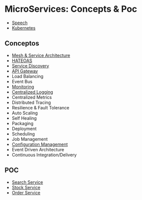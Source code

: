 # MicroServices: Concepts & Poc

- [Speech](speech.md)
- [Kubernetes](Kubernetes.md)

## Conceptos

- [Mesh & Service Architecture](conceptos/MASA.md)
- [HATEOAS](conceptos/HATEOAS.md)
- [Service Discovery](conceptos/discovery.md)
- [API Gateway](conceptos/apigateway.md)
- Load Balancing
- Event Bus
- [Monitoring](conceptos/monitor.md)
- [Centralized Logging](conceptos/logging.md)
- Centralized Metrics
- Distributed Tracing
- Resilience & Fault Tolerance
- Auto Scaling
- Self Healing
- Packaging
- Deployment
- Scheduling
- Job Management
- [Configuration Management](conceptos/config.md)
- Event Driven Architecture
- Continuous Integration/Delivery

## POC

- [Search Service](SearchService/README.md)
- [Stock Service](StockService/README.md)
- [Order Service](OrderService/README.md)